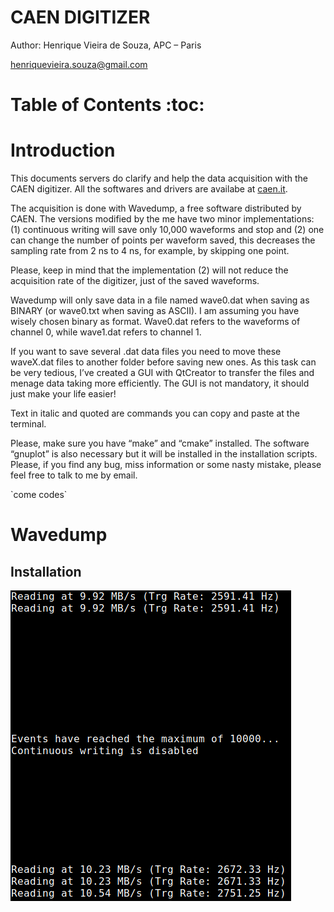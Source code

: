 

# CAEN DIGITIZER

Author: Henrique Vieira de Souza, APC – Paris

henriquevieira.souza@gmail.com 


# Table of Contents     :toc:


# Introduction

This documents servers do clarify and help the data acquisition with the CAEN digitizer. All the softwares and drivers are availabe at [caen.it](http:://caen.it). 

The acquisition is done with Wavedump, a free software distributed by CAEN. The versions modified by the me have two minor implementations: (1) continuous writing will save only 10,000 waveforms and stop and (2) one can change the number of points per waveform saved, this decreases the sampling rate from 2 ns to 4 ns, for example, by skipping one point.

Please, keep in mind that the implementation (2) will not reduce the acquisition rate of the digitizer, just of the saved waveforms. 

Wavedump will only save data in a file named wave0.dat when saving as BINARY (or wave0.txt when saving as ASCII). I am assuming you have wisely chosen binary as format. 
Wave0.dat refers to the waveforms of channel 0, while wave1.dat refers to channel 1.

If you want to save several .dat data files you need to move these waveX.dat files to another folder before saving new ones. As this task can be very tedious,  I’ve created a GUI with QtCreator to transfer the files and menage data taking more efficiently. The GUI is not mandatory, it should just make your life easier! 

Text in italic and quoted are commands you can copy and paste at the terminal.

Please, make sure you have “make” and “cmake” installed. The software “gnuplot” is also necessary but it will be installed in the installation scripts.
Please, if you find any bug, miss information or some nasty mistake, please feel free to talk to me by email.

\`come codes\`


# Wavedump


## Installation

![img](https://github.com/hvsouza/CAEN_Digitizer/blob/master/.repo_img/continuous_ex.png) 

